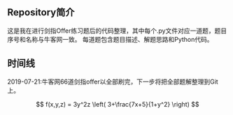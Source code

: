 ## Repository简介

这是我在进行剑指Offer练习题后的代码整理，其中每个.py文件对应一道题，题目序号和名称与牛客网一致。
每道题包含题目描述、解题思路和Python代码。

## 时间线
2019-07-21:牛客网66道剑指offer以全部刷完，下一步将把全部题解整理到Git上。

$$ f(x,y,z) = 3y^2z \left( 3+\frac{7x+5}{1+y^2} \right) $$
